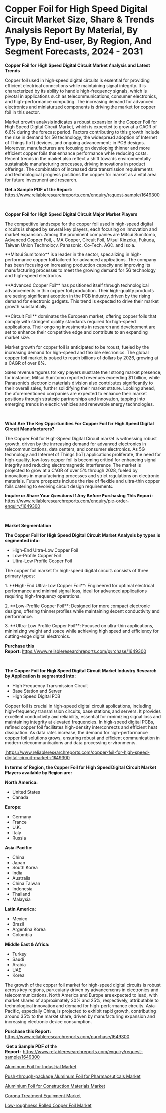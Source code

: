 <p><h1>Copper Foil for High Speed Digital Circuit Market Size, Share & Trends Analysis Report By Material, By Type, By End-user, By Region, And Segment Forecasts, 2024 - 2031</h1></p><p><strong>Copper Foil for High Speed Digital Circuit Market Analysis and Latest Trends</strong></p>
<p><p>Copper foil used in high-speed digital circuits is essential for providing efficient electrical connections while maintaining signal integrity. It is characterized by its ability to handle high-frequency signals, which is pivotal in applications such as telecommunications, consumer electronics, and high-performance computing. The increasing demand for advanced electronics and miniaturized components is driving the market for copper foil in this sector.</p><p>Market growth analysis indicates a robust expansion in the Copper Foil for High Speed Digital Circuit Market, which is expected to grow at a CAGR of 6.6% during the forecast period. Factors contributing to this growth include the rise in demand for 5G technology, the widespread adoption of Internet of Things (IoT) devices, and ongoing advancements in PCB designs. Moreover, manufacturers are focusing on developing thinner and more efficient copper foils that enhance performance while reducing costs. Recent trends in the market also reflect a shift towards environmentally sustainable manufacturing processes, driving innovations in product offerings. The combination of increased data transmission requirements and technological progress positions the copper foil market as a vital area for future investment and research.</p></p>
<p><strong>Get a Sample PDF of the Report:&nbsp;</strong> <a href="https://www.reliableresearchreports.com/enquiry/request-sample/1649300?utm_campaign=33&utm_medium=2&utm_source=Github&utm_content=ia&utm_term=29122024&utm_id=copper-foil-for-high-speed-digital-circuit">https://www.reliableresearchreports.com/enquiry/request-sample/1649300</a></p>
<p>&nbsp;</p>
<p><strong>Copper Foil for High Speed Digital Circuit Major Market Players</strong></p>
<p><p>The competitive landscape for the copper foil used in high-speed digital circuits is shaped by several key players, each focusing on innovation and market expansion. Among the prominent companies are Mitsui Sumitomo, Advanced Copper Foil, JIMA Copper, Circuit Foil, Mitsui Kinzoku, Fukuda, Taiwan Union Technology, Panasonic, Co-Tech, AGC, and Isola.</p><p>**Mitsui Sumitomo** is a leader in the sector, specializing in high-performance copper foil tailored for advanced applications. The company has been focusing on increasing production capacity and improving its manufacturing processes to meet the growing demand for 5G technology and high-speed electronics.</p><p>**Advanced Copper Foil** has positioned itself through technological advancements in thin copper foil production. Their high-quality products are seeing significant adoption in the PCB industry, driven by the rising demand for electronic gadgets. This trend is expected to drive their market growth substantially.</p><p>**Circuit Foil** dominates the European market, offering copper foils that comply with stringent quality standards required for high-speed applications. Their ongoing investments in research and development are set to enhance their competitive edge and contribute to an expanding market size.</p><p>Market growth for copper foil is anticipated to be robust, fueled by the increasing demand for high-speed and flexible electronics. The global copper foil market is poised to reach billions of dollars by 2026, growing at a CAGR of over 8%. </p><p>Sales revenue figures for key players illustrate their strong market presence; for instance, Mitsui Sumitomo reported revenues exceeding $1 billion, while Panasonic’s electronic materials division also contributes significantly to their overall sales, further solidifying their market stature. Looking ahead, the aforementioned companies are expected to enhance their market positions through strategic partnerships and innovation, tapping into emerging trends in electric vehicles and renewable energy technologies.</p></p>
<p>&nbsp;</p>
<p><strong>What Are The Key Opportunities For Copper Foil for High Speed Digital Circuit Manufacturers?</strong></p>
<p><p>The Copper Foil for High-Speed Digital Circuit market is witnessing robust growth, driven by the increasing demand for advanced electronics in telecommunications, data centers, and consumer electronics. As 5G technology and Internet of Things (IoT) applications proliferate, the need for high-quality, low-loss copper foil is becoming critical for enhancing signal integrity and reducing electromagnetic interference. The market is projected to grow at a CAGR of over 5% through 2028, fueled by innovations in manufacturing processes and strict regulations on electronic materials. Future prospects include the rise of flexible and ultra-thin copper foils catering to evolving circuit design requirements.</p></p>
<p><strong>Inquire or Share Your Questions If Any Before Purchasing This Report:</strong> <a href="https://www.reliableresearchreports.com/enquiry/pre-order-enquiry/1649300?utm_campaign=33&utm_medium=2&utm_source=Github&utm_content=ia&utm_term=29122024&utm_id=copper-foil-for-high-speed-digital-circuit">https://www.reliableresearchreports.com/enquiry/pre-order-enquiry/1649300</a></p>
<p>&nbsp;</p>
<p><strong>Market Segmentation</strong></p>
<p><strong>The Copper Foil for High Speed Digital Circuit Market Analysis by types is segmented into:</strong></p>
<p><ul><li>High-End Ultra-Low Copper Foil</li><li>Low-Profile Copper Foil</li><li>Ultra-Low Profile Copper Foil</li></ul></p>
<p><p>The copper foil market for high-speed digital circuits consists of three primary types: </p><p>1. **High-End Ultra-Low Copper Foil**: Engineered for optimal electrical performance and minimal signal loss, ideal for advanced applications requiring high-frequency operations. </p><p>2. **Low-Profile Copper Foil**: Designed for more compact electronic designs, offering thinner profiles while maintaining decent conductivity and performance. </p><p>3. **Ultra-Low Profile Copper Foil**: Focused on ultra-thin applications, minimizing weight and space while achieving high speed and efficiency for cutting-edge digital electronics.</p></p>
<p><strong>Purchase this Report:&nbsp;</strong><a href="https://www.reliableresearchreports.com/purchase/1649300?utm_campaign=33&utm_medium=2&utm_source=Github&utm_content=ia&utm_term=29122024&utm_id=copper-foil-for-high-speed-digital-circuit">https://www.reliableresearchreports.com/purchase/1649300</a></p>
<p>&nbsp;</p>
<p><strong>The Copper Foil for High Speed Digital Circuit Market Industry Research by Application is segmented into:</strong></p>
<p><ul><li>High Frequency Transmission Circuit</li><li>Base Station and Server</li><li>High Speed Digital PCB</li></ul></p>
<p><p>Copper foil is crucial in high-speed digital circuit applications, including high-frequency transmission circuits, base stations, and servers. It provides excellent conductivity and reliability, essential for minimizing signal loss and maintaining integrity at elevated frequencies. In high-speed digital PCBs, refined copper foil facilitates high-density interconnects and efficient heat dissipation. As data rates increase, the demand for high-performance copper foil solutions grows, ensuring robust and efficient communication in modern telecommunications and data processing environments.</p></p>
<p><a href="https://www.reliableresearchreports.com/copper-foil-for-high-speed-digital-circuit-market-r1649300?utm_campaign=33&utm_medium=2&utm_source=Github&utm_content=ia&utm_term=29122024&utm_id=copper-foil-for-high-speed-digital-circuit">&nbsp;https://www.reliableresearchreports.com/copper-foil-for-high-speed-digital-circuit-market-r1649300</a></p>
<p><strong>In terms of Region, the Copper Foil for High Speed Digital Circuit Market Players available by Region are:</strong></p>
<p>
    <p> <strong> North America: </strong>
        <ul>
            <li>United States</li>
            <li>Canada</li>
        </ul>
        </p> 
    <p> <strong> Europe: </strong>
        <ul>
            <li>Germany</li>
            <li>France</li>
            <li>U.K.</li>
            <li>Italy</li>
            <li>Russia</li>
        </ul>
        </p> 
    <p> <strong> Asia-Pacific: </strong>
        <ul>
            <li>China</li>
            <li>Japan</li>
            <li>South Korea</li>
            <li>India</li>
            <li>Australia</li>
            <li>China Taiwan</li>
            <li>Indonesia</li>
            <li>Thailand</li>
            <li>Malaysia</li>
        </ul>
        </p> 
    <p> <strong> Latin America: </strong>
        <ul>
            <li>Mexico</li>
            <li>Brazil</li>
            <li>Argentina Korea</li>
            <li>Colombia</li>
        </ul>
        </p> 
    <p> <strong> Middle East & Africa: </strong>
        <ul>
            <li>Turkey</li>
            <li>Saudi</li>
            <li>Arabia</li>
            <li>UAE</li>
            <li>Korea</li>
        </ul>
    </p>
    </p>
<p><p>The growth of the copper foil market for high-speed digital circuits is robust across key regions, particularly driven by advancements in electronics and telecommunications. North America and Europe are expected to lead, with market shares of approximately 30% and 25%, respectively, attributable to technological innovation and demand for high-performance circuits. Asia-Pacific, especially China, is projected to exhibit rapid growth, contributing around 35% to the market share, driven by manufacturing expansion and increasing electronic device consumption.</p></p>
<p><strong>Purchase this Report: </strong><a href="https://www.reliableresearchreports.com/purchase/1649300?utm_campaign=33&utm_medium=2&utm_source=Github&utm_content=ia&utm_term=29122024&utm_id=copper-foil-for-high-speed-digital-circuit">https://www.reliableresearchreports.com/purchase/1649300</a></p>
<p>&nbsp;<strong>Get a Sample PDF of the Report:&nbsp;&nbsp;</strong><a href="https://www.reliableresearchreports.com/enquiry/request-sample/1649300?utm_campaign=33&utm_medium=2&utm_source=Github&utm_content=ia&utm_term=29122024&utm_id=copper-foil-for-high-speed-digital-circuit">https://www.reliableresearchreports.com/enquiry/request-sample/1649300</a></p>
<p><strong></strong></p>
<p><p><a href="https://github.com/chongseney974/Market-Research-Report-List-1/blob/main/aluminum-foil-for-industrial-market.md?utm_campaign=33&utm_medium=2&utm_source=Github&utm_content=ia&utm_term=29122024&utm_id=copper-foil-for-high-speed-digital-circuit">Aluminum Foil for Industrial Market</a></p><p><a href="https://github.com/rosalinebhakta48/Market-Research-Report-List-1/blob/main/push-through-package-aluminum-foil-for-pharmaceuticals-market.md?utm_campaign=33&utm_medium=2&utm_source=Github&utm_content=ia&utm_term=29122024&utm_id=copper-foil-for-high-speed-digital-circuit">Push-through-package Aluminum Foil for Pharmaceuticals Market</a></p><p><a href="https://github.com/yoshih12/Market-Research-Report-List-4/blob/main/aluminium-foil-for-construction-materials-market.md?utm_campaign=33&utm_medium=2&utm_source=Github&utm_content=ia&utm_term=29122024&utm_id=copper-foil-for-high-speed-digital-circuit">Aluminium Foil for Construction Materials Market</a></p><p><a href="https://github.com/nathaliehurles7142/Market-Research-Report-List-1/blob/main/corona-treatment-equipment-market.md?utm_campaign=33&utm_medium=2&utm_source=Github&utm_content=ia&utm_term=29122024&utm_id=copper-foil-for-high-speed-digital-circuit">Corona Treatment Equipment Market</a></p><p><a href="https://github.com/ryanbell8967/Market-Research-Report-List-1/blob/main/low-roughness-rolled-copper-foil-market.md?utm_campaign=33&utm_medium=2&utm_source=Github&utm_content=ia&utm_term=29122024&utm_id=copper-foil-for-high-speed-digital-circuit">Low-roughness Rolled Copper Foil Market</a></p></p>